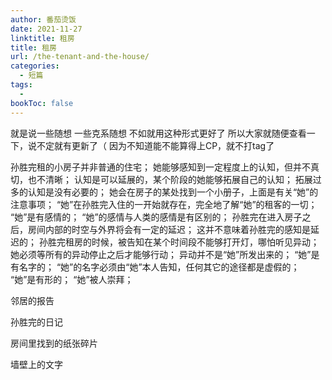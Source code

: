 ```yaml
---
author: 番茄烫饭
date: 2021-11-27
linktitle: 租房
title: 租房
url: /the-tenant-and-the-house/
categories:
  - 短篇
tags:
  - 
bookToc: false
---
```


就是说一些随想
一些克系随想
不如就用这种形式更好了
所以大家就随便查看一下，说不定就有更新了（
因为不知道能不能算得上CP，就不打tag了

孙胜完租的小房子并非普通的住宅；
她能够感知到一定程度上的认知，但并不真切，也不清晰；
认知是可以延展的，某个阶段的她能够拓展自己的认知；
拓展过多的认知是没有必要的；
她会在房子的某处找到一个小册子，上面是有关“她”的注意事项；
“她”在孙胜完入住的一开始就存在，完全地了解“她”的租客的一切；
“她”是有感情的；
“她”的感情与人类的感情是有区别的；
孙胜完在进入房子之后，房间内部的时空与外界将会有一定的延迟；
这并不意味着孙胜完的感知是延迟的；
孙胜完租房的时候，被告知在某个时间段不能够打开灯，哪怕听见异动；
她必须等所有的异动停止之后才能够行动；
异动并不是“她”所发出来的；
“她”是有名字的；
“她”的名字必须由“她”本人告知，任何其它的途径都是虚假的；
“她”是有形的；
“她”被人崇拜；


邻居的报告

孙胜完的日记

房间里找到的纸张碎片

墙壁上的文字
